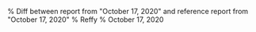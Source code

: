 % Diff between report from "October 17, 2020" and reference report from "October 17, 2020"
% Reffy
% October 17, 2020

